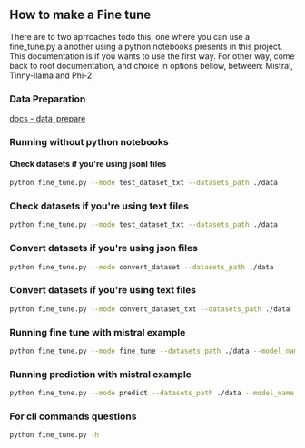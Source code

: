 ## How to make a Fine tune

There are to two aprroaches todo this, one where you can use a fine_tune.py a another using a python notebooks presents in this project. This documentation is if you wants to use the first way. For other way, come back to root documentation, and choice in options bellow, between: Mistral, Tinny-llama and Phi-2.

### Data Preparation

[docs - data_prepare](/docs/data_prepare.md)

### Running without python notebooks

#### Check datasets if you're using jsonl files

```bash
python fine_tune.py --mode test_dataset_txt --datasets_path ./data

```

### Check datasets if you're using text files

```bash
python fine_tune.py --mode test_dataset_txt --datasets_path ./data

```

### Convert datasets if you're using json files

```bash
python fine_tune.py --mode convert_dataset --datasets_path ./data

```

### Convert datasets if you're using text files

```bash
python fine_tune.py --mode convert_dataset_txt --datasets_path ./data

```

### Running fine tune with mistral example

```bash
python fine_tune.py --mode fine_tune --datasets_path ./data --model_name 'unsloth/mistral-7b-v0.3-bnb-4bit'
```

### Running prediction with mistral example

```bash
python fine_tune.py --mode predict --datasets_path ./data --model_name 'unsloth/mistral-7b-v0.3-bnb-4bit'
```

### For cli commands questions

```bash
python fine_tune.py -h
```
